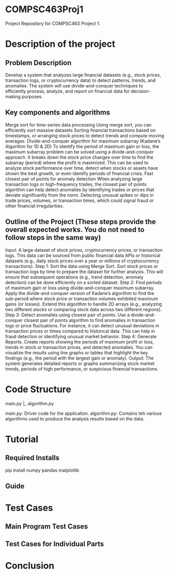 # COMPSC463Proj1
Project Repository for COMPSC463 Project 1.


# Description of the project

## Problem Description

Develop a system that analyzes large financial datasets (e.g., stock prices, transaction logs, or cryptocurrency data) to detect patterns, trends, and anomalies. The system will use divide-and-conquer techniques to efficiently process, analyze, and report on financial data for decision-making purposes.

## Key components and algorithms

Merge sort for time-series data processing
Using merge sort, you can efficiently sort massive datasets
Sorting financial transactions based on timestamps, or arranging stock prices to detect trends and compute moving averages.
Divide-and-conquer algorithm for maximum subarray (Kadane’s Algorithm for 1D & 2D)
To identify the period of maximum gain or loss, the maximum subarray problem can be solved using a divide-and-conquer approach. It breaks down the stock price changes over time to find the subarray (period) where the profit is maximized.
This can be used to analyze stock performance over time, detect when stocks or assets have shown the best growth, or even identify periods of financial crisis.
Fast closest pair of points for anomaly detection
When analyzing large transaction logs or high-frequency trades, the closest pair of points algorithm can help detect anomalies by identifying trades or prices that deviate significantly from the norm.
Detecting unusual spikes or dips in trade prices, volumes, or transaction times, which could signal fraud or other financial irregularities.
 

## Outline of the Project (These steps provide the overall expected works. You do not need to follow steps in the same way)

Input: A large dataset of stock prices, cryptocurrency prices, or transaction logs.
This data can be sourced from public financial data APIs or historical datasets (e.g., daily stock prices over a year or millions of cryptocurrency transactions).
Step 1: Sort the data using Merge Sort.
Sort stock prices or transaction logs by time to prepare the dataset for further analysis.
This will ensure that subsequent operations (e.g., trend detection, anomaly detection) can be done efficiently on a sorted dataset.
Step 2: Find periods of maximum gain or loss using divide-and-conquer maximum subarray.
Apply the divide-and-conquer version of Kadane’s algorithm to find the sub-period where stock price or transaction volumes exhibited maximum gains (or losses).
Extend this algorithm to handle 2D arrays (e.g., analyzing two different stocks or comparing stock data across two different regions).
Step 3: Detect anomalies using closest pair of points.
Use a divide-and-conquer closest pair of points algorithm to find anomalies in transaction logs or price fluctuations. For instance, it can detect unusual deviations in transaction prices or times compared to historical data.
This can help in fraud detection or identifying unusual market behavior.
Step 4: Generate Reports.
Create reports showing the periods of maximum profit or loss, trends in stock or transaction prices, and detected anomalies.
You can visualize the results using line graphs or tables that highlight the key findings (e.g., the period with the largest gain or anomaly).
Output: The system generates detailed reports or graphs summarizing stock market trends, periods of high performance, or suspicious financial transactions.

# Code Structure

main.py
|_ algorithm.py

main.py: Driver code for the application.
algorithm.py: Contains teh various algorithms used to produce the analysis results based on the data.

# Tutorial

## Required Installs
pip install numpy pandas matplotlib

## Guide

# Test Cases

## Main Program Test Cases

## Test Cases for Individual Parts

# Conclusion
